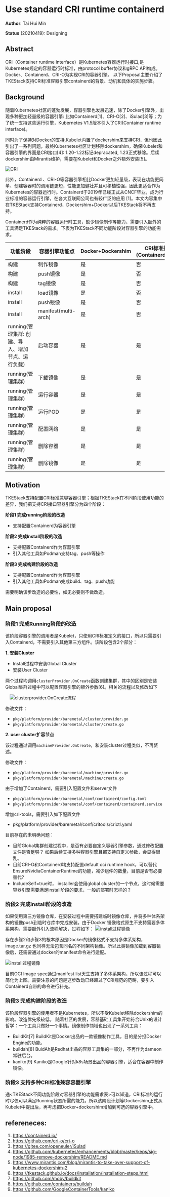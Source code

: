 # Use standard CRI runtime containerd


**Author**: Tai Hui Min

**Status** (20210419): Designing

## Abstract
CRI（Container runtime interface）是Kubernetes容器运行时接口,是Kubernetes规定的容器运行时标准，由protocol buffer协议和gRPC API构成。Docker、Containerd、CRI-O为实现CRI的容器引擎。
以下Proposal主要介绍了TKEStack支持CRI标准容器引擎containerd的背景、动机和具体的实施步骤。


## Background
  随着Kubernetes社区的蓬勃发展，容器引擎也发展迅速，除了Docker引擎外，出现多种更加轻量级的容器引擎: 比如Containerd[1]、CRI-O[2]、iSulad[3]等；为了统一支持这些运行引擎，Kubernetes V1.5版本引入了CRI(Container runtime interface)。

  同时为了保持对Docker的支持,Kubelet内置了dockershim来支持CRI，但也因此引出了一系列问题，最终Kubernetes社区计划移除dockershim，确保Kubelet和容器引擎的界面是CRI接口[4]: 1.20-1.22标记depracated, 1.23正式移除。后续dockershim由Mirantis维护，需要在Kubelet和Docker之外额外安装[5]。

  ![CRI](../images/cri-runtime.svg)

  此外，Containerd 、CRI-O等容器引擎相比Docker更加轻量级，表现在功能更简单、创建容器时的调用链更短，性能更加健壮并且可移植性强，因此更适合作为Kubernetes的容器运行时。Containerd于2019年已经正式从CNCF毕业，成为行业标准的容器运行引擎，在各大互联网公司也有较广泛的应用 [1]。本文内容集中在TKEStack支持Containerd，Dockershim+Docker以后TKEStack将不再支持。

  Containerd作为纯粹的容器运行时工具，缺少镜像制作等能力，需要引入额外的工具满足TKEStack的需求。下表为TKEStack不同功能阶段对容器引擎的功能需求。

|  功能阶段   | 容器引擎功能点  | Docker+Dockershim | CRI标准接口(Containerd/CRIO) | containerd  + ctr |
|  -----  |   -------      |-|-|-|
| 构建     | 制作镜像        |是|否|否|
| 构建     | push镜像 |是|否|是|
| 构建     | tag镜像        |是|否|是|
| install | load镜像       |是|否|是|
| install | push镜像 |是|否|是|
| install | manifest(multi-arch) |是|否|是|
| running(管理集群: 创建、导入、增加节点、运行负载) | 启动容器        |是|是|是|
| running(管理集群) | 下载镜像        |是|是|是|
| running(管理集群) | 运行容器        |是|是|是|
| running(管理集群) | 运行POD        |是|是|是|
| running(管理集群) | 配置网络        |是|是|是|
| running(管理集群) | 删除容器        |是|是|是|
| running(管理集群) | 删除镜像        |是|是|是|



## Motivation

TKEStack支持配置CRI标准兼容容器引擎；根据TKEStack在不同阶段使用功能的差异，我们把支持CRI接口容器引擎分为四个阶段：

**阶段1  完成running阶段的改造**
  * 支持配置Containerd为容器引擎

**阶段2 完成Install阶段的改造**

  * 支持配置Containerd作为容器引擎
  *  引入其他工具如Podman支持tag、push等操作

**阶段3  完成构建阶段的改造**
  *  支持配置Containerd作为容器引擎
  *  引入其他工具如Podman完成build、tag、push功能

需要明确该步改造的必要性，如无必要则不做改造。

## Main proposal

### 阶段1 完成Running阶段的改造

该阶段容器引擎的调用者是Kubelet，只使用CRI标准定义的接口，所以只需要引入Containerd，不需要引入其他第三方组件。该阶段包含2个部分：

**1. 安装Cluster**

 *  Install过程中安装Global Cluster
 *  安装User Cluster

 两个过程均调用`clusterProvider.OnCreate`函数创建集群，其中的区别是安装Global集群过程中可以配置容器引擎的额外参数[6]。相关的流程以及修改如下

 　![clusterprovider.OnCreate流程](../images/cluster-create.svg)

修改文件：

*   `pkg/platform/provider/baremetal/cluster/provider.go`
*   `pkg/platform/provider/baremetal/cluster/create.go`

**2. user cluster扩容节点**

该过程通过调用`machineProvider.OnCreate`，和安装cluster过程类似，不再赘述。

修改文件：

*   `pkg/platform/provider/baremetal/machine/provider.go`
*   `pkg/platform/provider/baremetal/machine/create.go`

由于增加了Containerd，需要引入配置文件和server文件

* `pkg/platform/provider/baremetal/conf/containerd/config.toml`
* `pkg/platform/provider/baremetal/conf/containerd/containerd.service`

增加cri-tools，需要引入如下配置文件

* pkg/platform/provider/baremetal/conf/critools/crictl.yaml

目前存在的未明确问题：
* 目前Global集群创建过程中，是否有必要自定义容器引擎参数，通过修改配置文件是否足够？ 如果后续支持多种容器引擎且都支持自定义参数，会显得很乱。
* 目前CRI-O和Containerd均支持配置default oci runtime hook，可以替代 EnsureNvidiaContainerRuntime的功能，减少组件的数量，目前是否有必要替代?
* IncludeSelf=true时， installer会使用global cluster的一个节点，这时候需要容器引擎需要满足Install阶段的要求，一般的部署时怎样的？
### 阶段2 完成install阶段的改造
  如果使用第三方镜像仓库，在安装过程中需要搭建临时镜像仓库，并将多种体系架构的镜像push到临时仓库中完成安装。由于Docker 镜像格式原生不支持需要多体系架构，需要额外引入流程解决，过程如下：
![install过程镜像](../images/cri-image-old.svg)

存在步骤2和步骤3的根本原因是Docker的镜像格式不支持多体系架构，image.tar.gz 也同样无法包含同名的不同架构镜像。所以此类镜像加载到容器镜像后，还需要通过docker的manifest命令进行适配。

![install过程镜像](../images/cri-image-new.svg)

目前OCI Image spec通过manifest list天生支持了多体系架构，所以该过程可以简化为上图。需要注意的问题是这步改动已经超过了CRI规范的范畴，要引入Containerd自带的命令进行补充。

### 阶段3 完成构建阶段的改造
  该阶段容器引擎的使用者不是Kubernetes，所以不受Kubelet移除dockershim的影响。改造优先级较低。
  随着社区的发展，容器基础工具集开始符合Unix的设计哲学：一个工具只做好一个事情。镜像制作领域也出现了一系列工具：

 * BuildKit[7]
BuildKit是Docker出品的一款镜像制作工具，目的是分担Docker Engine的功能。
 * buildah[8]
 BuidAh是Redhat出品的容器工具集的一部分，不再作为dameon常驻后台。
 * kaniko[9]
 Kaniko是Google针对k8s场景出品的容器引擎，适合在容器中制作镜像。
### 阶段3 支持多种CRI标准兼容容器引擎

通<TKEStack不同功能阶段对容器引擎的功能需求表>可以知道，CRI标准的运行时尽仅可以满足Running状态所需的能力。所以该阶段计划等Dockershim正式从Kubelet中提出后，再考虑把Docker+dockershim增加到可选的容器引擎中。



## refereneces:
1.  https://containerd.io/
2.  https://github.com/cri-o/cri-o
3.  https://gitee.com/openeuler/iSulad
4. https://github.com/kubernetes/enhancements/blob/master/keps/sig-node/1985-remove-dockershim/README.md
5. https://www.mirantis.com/blog/mirantis-to-take-over-support-of-kubernetes-dockershim-2
6. https://tkestack.github.io/docs/installation/installation-steps.html
7. https://github.com/moby/buildkit
8. https://github.com/containers/buildah
9. https://github.com/GoogleContainerTools/kaniko
